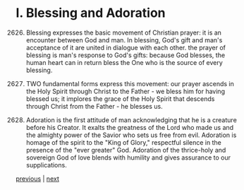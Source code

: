 # I. Blessing and Adoration

2626. Blessing expresses the basic movement of Christian prayer: it is an encounter between God and man. In blessing, God's gift and man's acceptance of it are united in dialogue with each other. the prayer of blessing is man's response to God's gifts: because God blesses, the human heart can in return bless the One who is the source of every blessing.

2627. TWO fundamental forms express this movement: our prayer ascends in the Holy Spirit through Christ to the Father - we bless him for having blessed us; it implores the grace of the Holy Spirit that descends through Christ from the Father - he blesses us.

2628. Adoration is the first attitude of man acknowledging that he is a creature before his Creator. It exalts the greatness of the Lord who made us and the almighty power of the Savior who sets us free from evil. Adoration is homage of the spirit to the "King of Glory," respectful silence in the presence of the "ever greater" God. Adoration of the thrice-holy and sovereign God of love blends with humility and gives assurance to our supplications.

[previous](https://github.com/Tenari/non-fiction/blob/master/catechism/__P95.md) | [next](https://github.com/Tenari/non-fiction/blob/master/catechism/__P97.md)